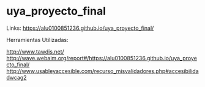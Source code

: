 # uya_proyecto_final

Links:
https://alu0100851236.github.io/uya_proyecto_final/

Herramientas Utilizadas:

http://www.tawdis.net/
http://wave.webaim.org/report#/https://alu0100851236.github.io/uya_proyecto_final/
http://www.usableyaccesible.com/recurso_misvalidadores.php#accesibilidadwcag2
